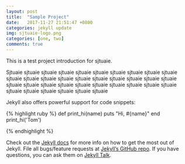 ```yaml
---
layout: post
title:  "Sample Project"
date:   2017-11-27 21:51:47 +0800
categories: jekyll update
img: sjtuaie-logo.png
categories: [one, two]
comments: true
---
```

This is a test project introduction for sjtuaie.

Sjtuaie sjtuaie sjtuaie sjtuaie sjtuaie sjtuaie sjtuaie sjtuaie sjtuaie sjtuaie sjtuaie sjtuaie sjtuaie sjtuaie sjtuaie sjtuaie sjtuaie sjtuaie sjtuaie sjtuaie sjtuaie sjtuaie sjtuaie sjtuaie sjtuaie sjtuaie sjtuaie sjtuaie sjtuaie sjtuaie sjtuaie sjtuaie sjtuaie sjtuaie sjtuaie sjtuaie 

Jekyll also offers powerful support for code snippets:

{% highlight ruby %}
def print_hi(name)
  puts "Hi, #{name}"
end
print_hi('Tom')

{% endhighlight %}

Check out the [Jekyll docs][jekyll-docs] for more info on how to get the most out of Jekyll. File all bugs/feature requests at [Jekyll’s GitHub repo][jekyll-gh]. If you have questions, you can ask them on [Jekyll Talk][jekyll-talk].

[jekyll-docs]: http://jekyllrb.com/docs/home
[jekyll-gh]:   https://github.com/jekyll/jekyll
[jekyll-talk]: https://talk.jekyllrb.com/
